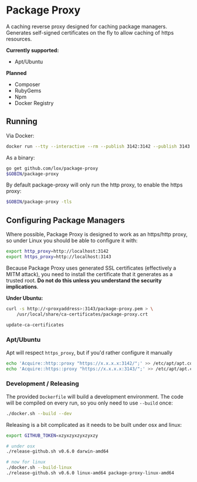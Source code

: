 # Package Proxy

A caching reverse proxy designed for caching package managers. Generates self-signed certificates on the fly to allow caching of https resources.

**Currently supported:**
  * Apt/Ubuntu

**Planned**
  * Composer
  * RubyGems
  * Npm
  * Docker Registry


## Running

Via Docker:

```bash
docker run --tty --interactive --rm --publish 3142:3142 --publish 3143:3143 lox24/package-proxy:latest
```

As a binary:

```bash
go get github.com/lox/package-proxy 
$GOBIN/package-proxy
```

By default package-proxy will only run the http proxy, to enable the https proxy:

```bash
$GOBIN/package-proxy -tls
```

## Configuring Package Managers

Where possible, Package Proxy is designed to work as an https/http proxy, so under Linux you should be able to configure it with:

```bash
export http_proxy=http://localhost:3142
export https_proxy=http://localhost:3143
```

Because Package Proxy uses generated SSL certificates (effectively a MITM attack), you need to install the certificate that it generates as a trusted root. **Do not do this unless you understand the security implications**.

**Under Ubuntu:**

```bash
curl -s http://<proxyaddress>:3143/package-proxy.pem > \
    /usr/local/share/ca-certificates/package-proxy.crt

update-ca-certificates
```


### Apt/Ubuntu

Apt will respect `https_proxy`, but if you'd rather configure it manually

```bash
echo 'Acquire::http::proxy "https://x.x.x.x:3142/";' >> /etc/apt/apt.conf
echo 'Acquire::https::proxy "https://x.x.x.x:3143/";' >> /etc/apt/apt.conf
```

### Development / Releasing

The provided `Dockerfile` will build a development environment. The code will be compiled on every run, so you only need to use `--build` once:

```bash
./docker.sh --build --dev
```

Releasing is a bit complicated as it needs to be built under osx and linux: 

```bash
export GITHUB_TOKEN=xzyxzyxzyxzyxzy 

# under osx
./release-github.sh v0.6.0 darwin-amd64

# now for linux
./docker.sh --build-linux
./release-github.sh v0.6.0 linux-amd64 package-proxy-linux-amd64
```


